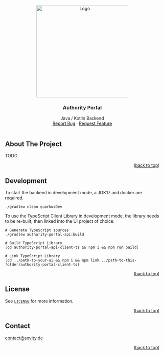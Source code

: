 <!-- Improved compatibility of back to top link: See: https://github.com/othneildrew/Best-README-Template/pull/73 -->

<a name="readme-top"></a>

<!-- PROJECT LOGO -->
<br />
<div align="center">
<a href="https://github.com/sovity/authority-portal-backend">
<img src="https://raw.githubusercontent.com/sovity/edc-ui/main/src/assets/images/sovity_logo.svg" alt="Logo" width="300">
</a>

<h3 align="center">Authority Portal</h3>
<p align="center" style="padding-bottom:16px">
Java / Kotlin Backend
<br />
<a href="https://github.com/sovity/authority-portal-backend/issues/new?template=bug_report.md">Report Bug</a>
·
<a href="https://github.com/sovity/authority-portal-backend/issues/new?template=feature_request.md">Request Feature</a>
</p>
</div>

## About The Project

TODO

<p align="right">(<a href="#readme-top">back to top</a>)</p>

## Development

To start the backend in development mode, a JDK17 and docker are required.

```shell
./gradlew clean quarkusDev
```

To use the TypeScript Client Library in development mode, the library needs to be re-built, then linked into the UI
project of choice:

```shell
# Generate TypeScript sources
./gradlew authority-portal-api:build

# Build TypeScript Library
(cd authority-portal-api-client-ts && npm i && npm run build)

# Link TypeScript Library
(cd ../path-to-your-ui && npm i && npm link ../path-to-this-folder/authority-portal-client-ts)
```

<p align="right">(<a href="#readme-top">back to top</a>)</p>

## License

See [`LICENSE`](./LICENSE) for more information.

<p align="right">(<a href="#readme-top">back to top</a>)</p>

## Contact

contact@sovity.de

<p align="right">(<a href="#readme-top">back to top</a>)</p>